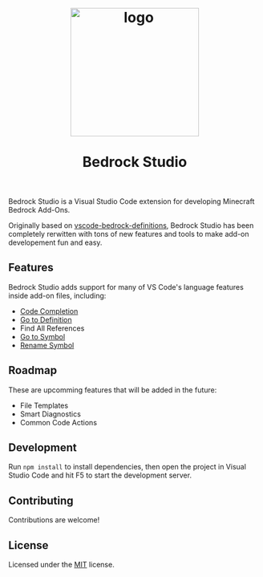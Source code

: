 <h1 align="center">
  <br>
    <img src="./bedrock_studio.512.png" alt="logo" width="256">
  <br><br>
  Bedrock Studio
  <br>
  <br>
</h1>

Bedrock Studio is a Visual Studio Code extension for developing Minecraft Bedrock Add-Ons.

Originally based on [vscode-bedrock-definitions](https://github.com/destruc7i0n/vscode-bedrock-definitions), Bedrock Studio has been completely rerwitten with tons of new features and tools to make add-on developement fun and easy.

## Features
Bedrock Studio adds support for many of VS Code's language features inside add-on files, including:
- [Code Completion](https://code.visualstudio.com/docs/editor/intellisense#_intellisense-features)
- [Go to Definition](https://code.visualstudio.com/docs/editor/editingevolved#_go-to-definition)
- Find All References
- [Go to Symbol](https://code.visualstudio.com/docs/editor/editingevolved#_go-to-symbol)
- [Rename Symbol](https://code.visualstudio.com/docs/editor/editingevolved#_rename-symbol)

## Roadmap
These are upcomming features that will be added in the future:

- File Templates
- Smart Diagnostics
- Common Code Actions

## Development

Run `npm install` to install dependencies, then open the project in Visual Studio Code and hit F5 to start the development server.

## Contributing

Contributions are welcome!

## License

Licensed under the [MIT](./LICENSE) license.
